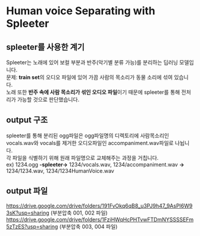 # Human voice Separating with Spleeter
## spleeter를 사용한 계기
Spleeter는 노래에 있어 보컬 부분과 반주(악기별 분류 가능)를 분리하는 딥러닝 모델입니다.  
문제: **train set**의 오디오 파일에 있어 가끔 사람의 목소리가 동물 소리에 섞여 있습니다.  
노래 또한 **반주 속에 사람 목소리가 섞인 오디오 파일**이기 때문에 spleeter를 통해 전처리가 가능할 것으로 판단했습니다.

## output 구조
spleeter를 통해 분리된 ogg파일은 ogg파일명의 디렉토리에 사람목소리인 vocals.wav와 vocals를 제거한 오디오파일인 accompaniment.wav파일로 나뉩니다.  
각 파일을 식별하기 위해 원래 파일명으로 교체해주는 과정을 거칩니다.  
ex) 1234.ogg **-spleeter->** 1234/vocals.wav, 1234/accompaniment.wav **->** 1234/1234.wav, 1234/1234HumanVoice.wav
## output 파일
https://drive.google.com/drive/folders/191FvOkq6qB8_u3PJ9h47_9AsPI6W93sK?usp=sharing (부분압축 001, 002 파일)  
https://drive.google.com/drive/folders/1FziHWqHcPHTvwFTDmNYSSSSEFm5zTzES?usp=sharing (부분압축 003, 004 파일)
